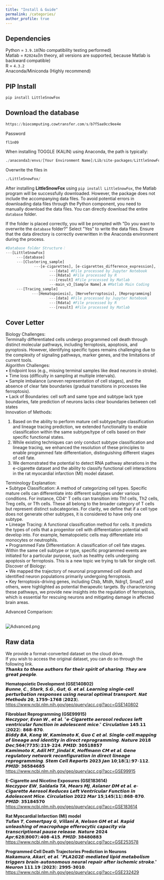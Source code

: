 ```yaml
---
title: "Install & Guide"
permalink: /categories/
author_profile: true
---
```




Dependencies
---
Python = `3.9.18`(No compatibility testing performed)  
Matlab = `R2024a`(In theory, all versions are supported, because Matlab is backward compatible)   
R = `4.3.2`  
Anaconda/Miniconda (Highly recommend)  
  
  
PIP Install
---
```python
pip install LittleSnowFox
```  


Download the database
---
```python
https://biocomputing.cowtransfer.com/s/b7f5aa9cc9ee4e  
```  
Password  
```python
fl1n09
```   
When installing TOGGLE (KALIN) using Anaconda, the path is typically:  
```python
./anaconda3/envs/[Your Environment Name]/Lib/site-packages/LittleSnowFox
```
Overwrite the files in 
```python
./LittleSnowFox/
```
After installing **LittleSnowFox** using `pip install LittleSnowFox`, the Matlab program will be successfully downloaded. However, the package does not include the accompanying data files. To avoid potential errors in downloading data files through the Python component, you need to manually download the data files. You can directly download the entire `database` folder.

If the folder is placed correctly, you will be prompted with "Do you want to overwrite the `database` folder?" Select "Yes" to write the data files. Ensure that the data directory is correctly overwritten in the Anaconda environment during the process.

```python
#Database folder Structure：
---[LittleSnowFox]
     ---[database]
     ---[Clustering_sample]
             ---[e-cigarettes], [e-cigarettes_difference_expression], [fibroblasts]
                    ---[data] #File processed by Jupyter Notebook
                    ---[Rdata] #File processed by R
                    ---[result] #File processed by Matlab
                    ---main_v3_[Sample Name].m #Matlab Main Coding
     ---[Tracing_sample] 
            ---[Hematopoiesis], [Nerveferroptosis], [Reprogramming]
                    ---[data] #File processed by Jupyter Notebook
                    ---[Rdata] #File processed by R
                    ---[result] #File processed by Matlab
```   

Cover Letter
---  
Biology Challenges:  
Terminally differentiated cells undergo programmed cell death through distinct molecular pathways, including ferroptosis, apoptosis, and pyroptosis. However, identifying specific types remains challenging due to the complexity of signaling pathways, marker genes, and the limitations of current tools.   
Algorithm Challenges:  
•	Endpoint loss (e.g., missing terminal samples like dead neurons in stroke).  
•	Time loss (difficulty in sampling at multiple intervals).  
•	Sample imbalance (uneven representation of cell stages), and the absence of clear fate boundaries (gradual transitions in processes like ferroptosis).   
•	Lack of Boundaries: cell soft and same type and subtype lack type boundaries, fate prediction of neurons lacks clear boundaries between cell states  
Innovation of Methods:  
1.	Based on the ability to perform mature cell subtype/type classification and lineage tracing prediction, we extended functionality to enable classification within the same subtype/type of cells based on their specific functional states.  
2.	While existing techniques can only conduct subtype classification and lineage tracing, we enhanced the resolution of these principles to enable programmed fate differentiation, distinguishing different stages of cell fate.  
3.	We demonstrated the potential to detect RNA pathway alterations in the e-cigarette dataset and the ability to classify functional cell interactions in the rat myocardial infarction (MI) model dataset.  

Terminology Explanation:  
•	Subtype Classification: A method of categorizing cell types. Specific mature cells can differentiate into different subtypes under various conditions. For instance, CD4⁺ T cells can transition into Th1 cells, Th2 cells, Treg cells, or Tfh cells. These all belong to the broader category of T cells but represent distinct subcategories. For clarity, we define that if a cell type does not generate other subtypes, it is considered to have only one subtype.  
•	Lineage Tracing: A functional classification method for cells. It predicts the types of cells that a progenitor cell with differentiation potential will develop into. For example, hematopoietic cells may differentiate into monocytes or neutrophils.  
•	Programmed Fate Differentiation: A classification of cell fate stages. Within the same cell subtype or type, specific programmed events are initiated for a particular purpose, such as healthy cells undergoing apoptosis or ferroptosis. This is a new topic we trying to talk for single cell.
Discover of Biology:  
•	We mapped the trajectory of neuronal programmed cell death and identified neuron populations primarily undergoing ferroptosis.  
•	Key ferroptosis-driving genes, including Ctsb, Mtdh, Ndrg1, Smad7, and others, were highlighted as potential therapeutic targets. By characterizing these pathways, we provide new insights into the regulation of ferroptosis, which is essential for rescuing neurons and mitigating damage in affected brain areas.  

Advanced Comparison: 

<br>
<img src="https://raw.githubusercontent.com/FullBlackWolf/ATPX4869/refs/heads/master/assets/images/Advanced.png" 
     alt="Advanced.png" 
     title="Advanced.png">



  
Raw data
---
We provide a format-converted dataset on the cloud drive.  
If you wish to access the original dataset, you can do so through the following link.  
𝙏𝙝𝙖𝙣𝙠𝙨 𝙩𝙤 𝙩𝙝𝙚𝙨𝙚 𝙖𝙪𝙩𝙝𝙤𝙧𝙨 𝙛𝙤𝙧 𝙩𝙝𝙚𝙞𝙧 𝙨𝙥𝙞𝙧𝙞𝙩 𝙤𝙛 𝙨𝙝𝙖𝙧𝙞𝙣𝙜. 𝙏𝙝𝙚𝙮 𝙖𝙧𝙚 𝙜𝙧𝙚𝙖𝙩 𝙥𝙚𝙤𝙥𝙡𝙚.    
  
**Hematopoietic Development (GSE140802)**  
𝘽𝙪𝙣𝙣𝙚, 𝘾., 𝙎𝙩𝙖𝙧𝙠, 𝙎.𝙂., 𝙂𝙪𝙩, 𝙂. 𝙚𝙩 𝙖𝙡. 𝙇𝙚𝙖𝙧𝙣𝙞𝙣𝙜 𝙨𝙞𝙣𝙜𝙡𝙚-𝙘𝙚𝙡𝙡 𝙥𝙚𝙧𝙩𝙪𝙧𝙗𝙖𝙩𝙞𝙤𝙣 𝙧𝙚𝙨𝙥𝙤𝙣𝙨𝙚𝙨 𝙪𝙨𝙞𝙣𝙜 𝙣𝙚𝙪𝙧𝙖𝙡 𝙤𝙥𝙩𝙞𝙢𝙖𝙡 𝙩𝙧𝙖𝙣𝙨𝙥𝙤𝙧𝙩. 𝙉𝙖𝙩 𝙈𝙚𝙩𝙝𝙤𝙙𝙨 𝟮𝟬, 𝟭𝟳𝟱𝟵–𝟭𝟳𝟲𝟴 (𝟮𝟬𝟮𝟯).    
https://www.ncbi.nlm.nih.gov/geo/query/acc.cgi?acc=GSE140802  

  
**Fibroblast Reprogramming (GSE99915)**  
𝙉𝙚𝙘𝙯𝙮𝙥𝙤𝙧, 𝙀𝙫𝙖𝙣 𝙒., 𝙚𝙩 𝙖𝙡. "𝙚-𝘾𝙞𝙜𝙖𝙧𝙚𝙩𝙩𝙚 𝙖𝙚𝙧𝙤𝙨𝙤𝙡 𝙧𝙚𝙙𝙪𝙘𝙚𝙨 𝙡𝙚𝙛𝙩 𝙫𝙚𝙣𝙩𝙧𝙞𝙘𝙪𝙡𝙖𝙧 𝙛𝙪𝙣𝙘𝙩𝙞𝙤𝙣 𝙞𝙣 𝙖𝙙𝙤𝙡𝙚𝙨𝙘𝙚𝙣𝙩 𝙢𝙞𝙘𝙚." 𝘾𝙞𝙧𝙘𝙪𝙡𝙖𝙩𝙞𝙤𝙣 𝟭𝟰𝟱.𝟭𝟭 (𝟮𝟬𝟮𝟮): 𝟴𝟲𝟴-𝟴𝟳𝟬.  
𝘽𝙞𝙙𝙙𝙮 𝘽𝘼, 𝙆𝙤𝙣𝙜 𝙒, 𝙆𝙖𝙢𝙞𝙢𝙤𝙩𝙤 𝙆, 𝙂𝙪𝙤 𝘾 𝙚𝙩 𝙖𝙡. 𝙎𝙞𝙣𝙜𝙡𝙚-𝙘𝙚𝙡𝙡 𝙢𝙖𝙥𝙥𝙞𝙣𝙜 𝙤𝙛 𝙡𝙞𝙣𝙚𝙖𝙜𝙚 𝙖𝙣𝙙 𝙞𝙙𝙚𝙣𝙩𝙞𝙩𝙮 𝙞𝙣 𝙙𝙞𝙧𝙚𝙘𝙩 𝙧𝙚𝙥𝙧𝙤𝙜𝙧𝙖𝙢𝙢𝙞𝙣𝙜. 𝙉𝙖𝙩𝙪𝙧𝙚 𝟮𝟬𝟭𝟴 𝘿𝙚𝙘;𝟱𝟲𝟰(𝟳𝟳𝟯𝟱):𝟮𝟭𝟵-𝟮𝟮𝟰. 𝙋𝙈𝙄𝘿: 𝟯𝟬𝟱𝟭𝟴𝟴𝟱𝟳  
𝙆𝙖𝙢𝙞𝙢𝙤𝙩𝙤 𝙆, 𝘼𝙙𝙞𝙡 𝙈𝙏, 𝙅𝙞𝙣𝙙𝙖𝙡 𝙆, 𝙃𝙤𝙛𝙛𝙢𝙖𝙣𝙣 𝘾𝙈 𝙚𝙩 𝙖𝙡. 𝙂𝙚𝙣𝙚 𝙧𝙚𝙜𝙪𝙡𝙖𝙩𝙤𝙧𝙮 𝙣𝙚𝙩𝙬𝙤𝙧𝙠 𝙧𝙚𝙘𝙤𝙣𝙛𝙞𝙜𝙪𝙧𝙖𝙩𝙞𝙤𝙣 𝙞𝙣 𝙙𝙞𝙧𝙚𝙘𝙩 𝙡𝙞𝙣𝙚𝙖𝙜𝙚 𝙧𝙚𝙥𝙧𝙤𝙜𝙧𝙖𝙢𝙢𝙞𝙣𝙜. 𝙎𝙩𝙚𝙢 𝘾𝙚𝙡𝙡 𝙍𝙚𝙥𝙤𝙧𝙩𝙨 𝟮𝟬𝟮𝟯 𝙅𝙖𝙣 𝟭𝟬;𝟭𝟴(𝟭):𝟵𝟳-𝟭𝟭𝟮. 𝙋𝙈𝙄𝘿: 𝟯𝟲𝟱𝟴𝟰𝟲𝟴𝟱     
https://www.ncbi.nlm.nih.gov/geo/query/acc.cgi?acc=GSE99915  

    
**E-Cigarette and Nicotine Exposures (GSE183614)**   
𝙉𝙚𝙘𝙯𝙮𝙥𝙤𝙧 𝙀𝙒, 𝙎𝙖𝙡𝙙𝙖𝙣̃𝙖 𝙏𝘼, 𝙈𝙚𝙖𝙧𝙨 𝙈𝙅, 𝘼𝙨𝙡𝙖𝙣𝙚𝙧 𝘿𝙈 𝙚𝙩 𝙖𝙡. 𝙚-𝘾𝙞𝙜𝙖𝙧𝙚𝙩𝙩𝙚 𝘼𝙚𝙧𝙤𝙨𝙤𝙡 𝙍𝙚𝙙𝙪𝙘𝙚𝙨 𝙇𝙚𝙛𝙩 𝙑𝙚𝙣𝙩𝙧𝙞𝙘𝙪𝙡𝙖𝙧 𝙁𝙪𝙣𝙘𝙩𝙞𝙤𝙣 𝙞𝙣 𝘼𝙙𝙤𝙡𝙚𝙨𝙘𝙚𝙣𝙩 𝙈𝙞𝙘𝙚. 𝘾𝙞𝙧𝙘𝙪𝙡𝙖𝙩𝙞𝙤𝙣 𝟮𝟬𝟮𝟮 𝙈𝙖𝙧 𝟭𝟱;𝟭𝟰𝟱(𝟭𝟭):𝟴𝟲𝟴-𝟴𝟳𝟬. 𝙋𝙈𝙄𝘿: 𝟯𝟱𝟭𝟴𝟰𝟱𝟳𝟬  
https://www.ncbi.nlm.nih.gov/geo/query/acc.cgi?acc=GSE183614  
  
    
**Rat Myocardial Infarction (MI) model**  
𝙏𝙪𝙛𝙖𝙣 𝙏, 𝘾𝙤𝙢𝙚𝙧𝙩𝙥𝙖𝙮 𝙂, 𝙑𝙞𝙡𝙡𝙖𝙣𝙞 𝘼, 𝙉𝙚𝙡𝙨𝙤𝙣 𝙂𝙈 𝙚𝙩 𝙖𝙡. 𝙍𝙖𝙥𝙞𝙙 𝙪𝙣𝙡𝙚𝙖𝙨𝙝𝙞𝙣𝙜 𝙤𝙛 𝙢𝙖𝙘𝙧𝙤𝙥𝙝𝙖𝙜𝙚 𝙚𝙛𝙛𝙚𝙧𝙤𝙘𝙮𝙩𝙞𝙘 𝙘𝙖𝙥𝙖𝙘𝙞𝙩𝙮 𝙫𝙞𝙖 𝙩𝙧𝙖𝙣𝙨𝙘𝙧𝙞𝙥𝙩𝙞𝙤𝙣𝙖𝙡 𝙥𝙖𝙪𝙨𝙚 𝙧𝙚𝙡𝙚𝙖𝙨𝙚. 𝙉𝙖𝙩𝙪𝙧𝙚 𝟮𝟬𝟮𝟰 𝘼𝙥𝙧;𝟲𝟮𝟴(𝟴𝟬𝟬𝟳):𝟰𝟬𝟴-𝟰𝟭𝟱. 𝙋𝙈𝙄𝘿: 𝟯𝟴𝟰𝟴𝟬𝟴𝟴𝟯  
https://www.ncbi.nlm.nih.gov/geo/query/acc.cgi?acc=GSE253578  

**Programmed Cell Death Trajectories Prediction in Neurons**   
𝙉𝙖𝙠𝙖𝙢𝙪𝙧𝙖, 𝘼𝙠𝙖𝙧𝙞, 𝙚𝙩 𝙖𝙡. "𝙋𝙇𝘼𝟮𝙂𝟮𝙀-𝙢𝙚𝙙𝙞𝙖𝙩𝙚𝙙 𝙡𝙞𝙥𝙞𝙙 𝙢𝙚𝙩𝙖𝙗𝙤𝙡𝙞𝙨𝙢 𝙩𝙧𝙞𝙜𝙜𝙚𝙧𝙨 𝙗𝙧𝙖𝙞𝙣-𝙖𝙪𝙩𝙤𝙣𝙤𝙢𝙤𝙪𝙨 𝙣𝙚𝙪𝙧𝙖𝙡 𝙧𝙚𝙥𝙖𝙞𝙧 𝙖𝙛𝙩𝙚𝙧 𝙞𝙨𝙘𝙝𝙚𝙢𝙞𝙘 𝙨𝙩𝙧𝙤𝙠𝙚." 𝙉𝙚𝙪𝙧𝙤𝙣 𝟭𝟭𝟭.𝟭𝟵 (𝟮𝟬𝟮𝟯): 𝟮𝟵𝟵𝟱-𝟯𝟬𝟭𝟬.  
https://www.ncbi.nlm.nih.gov/geo/query/acc.cgi?acc=GSE232429  
  

